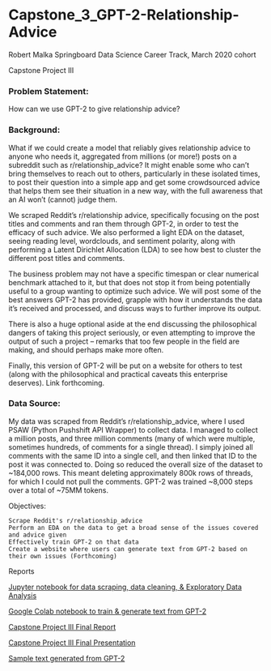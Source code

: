 # Capstone_3_GPT-2-Relationship-Advice

Robert Malka
Springboard Data Science Career Track, March 2020 cohort

Capstone Project III

### Problem Statement: 

How can we use GPT-2 to give relationship advice?

### Background:

What if we could create a model that reliably gives relationship advice to anyone who needs it, aggregated from millions (or more!) posts on a subreddit such as r/relationship_advice? It might enable some who can’t bring themselves to reach out to others, particularly in these isolated times, to post their question into a simple app and get some crowdsourced advice that helps them see their situation in a new way, with the full awareness that an AI won’t (cannot) judge them.

We scraped Reddit’s r/relationship advice, specifically focusing on the post titles and comments and ran them through GPT-2, in order to test the efficacy of such advice. We also performed a light EDA on the dataset, seeing reading level, wordclouds, and sentiment polarity, along with performing a Latent Dirichlet Allocation (LDA) to see how best to cluster the different post titles and comments. 

The business problem may not have a specific timespan or clear numerical benchmark attached to it, but that does not stop it from being potentially useful to a group wanting to optimize such advice. We will post some of the best answers GPT-2 has provided, grapple with how it understands the data it’s received and processed, and discuss ways to further improve its output.

There is also a huge optional aside at the end discussing the philosophical dangers of taking this project seriously, or even attempting to improve the output of such a project – remarks that too few people in the field are making, and should perhaps make more often.

Finally, this version of GPT-2 will be put on a website for others to test (along with the philosophical and practical caveats this enterprise deserves). Link forthcoming.

### Data Source:

My data was scraped from Reddit’s r/relationship_advice, where I used PSAW (Python Pushshift API Wrapper) to collect data. I managed to collect a million posts, and three million comments (many of which were multiple, sometimes hundreds, of comments for a single thread). I simply joined all comments with the same ID into a single cell, and then linked that ID to the post it was connected to. Doing so reduced the overall size of the dataset to ~184,000 rows. This meant deleting approximately 800k rows of threads, for which I could not pull the comments. GPT-2 was trained ~8,000 steps over a total of ~75MM tokens.

Objectives:

    Scrape Reddit's r/relationship_advice
    Perform an EDA on the data to get a broad sense of the issues covered and advice given
    Effectively train GPT-2 on that data
    Create a website where users can generate text from GPT-2 based on their own issues (Forthcoming)

Reports

[Jupyter notebook for data scraping, data cleaning, & Exploratory Data Analysis](https://github.com/rjmalka/Capstone_3_GPT-2-Relationship-Advice/blob/main/notebook/Relationship%20Advice_Capstone%20Three.ipynb)

[Google Colab notebook to train & generate text from GPT-2](https://github.com/rjmalka/Capstone_3_GPT-2-Relationship-Advice/blob/main/notebook/GPT_2's_Relationship_Advice.ipynb)

[Capstone Project III Final Report](https://github.com/rjmalka/Capstone_3_GPT-2-Relationship-Advice/blob/main/report/GPT-2%20Relationship%20Advice%20Report.pdf)

[Capstone Project III Final Presentation](https://github.com/rjmalka/Capstone_3_GPT-2-Relationship-Advice/blob/main/report/GPT-2_Capstone_Final_Slides.pdf)

[Sample text generated from GPT-2](https://github.com/rjmalka/Capstone_3_GPT-2-Relationship-Advice/tree/main/text%20from%20gpt-2)
